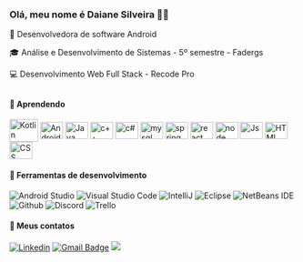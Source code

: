 ### Olá, meu nome é Daiane Silveira :wave::smiley:

🌱 Desenvolvedora de software Android

🎓 Análise e Desenvolvimento de Sistemas - 5º semestre - Fadergs

💻 Desenvolvimento Web Full Stack - Recode Pro 

##
 
#### 🚀 Aprendendo
 
<div>

<img align="center" alt="Kotlin" height="40" width="50" src="https://cdn.jsdelivr.net/gh/devicons/devicon/icons/kotlin/kotlin-original-wordmark.svg"/>      
<img align="center" alt="Android" height="30" width="40"  src="https://icongr.am/devicon/android-original.svg?size=128&color=currentColor">
<img align="center" alt="Java" height="30" width="40" src="https://icongr.am/devicon/java-original-wordmark.svg?size=128&color=currentColor">
<img align="center" alt="c++" height="30" width="40" src="https://icongr.am/devicon/cplusplus-original.svg?size=128&color=currentColor">
<img align="center" alt="c#" height="30" width="40" src="https://cdn.jsdelivr.net/gh/devicons/devicon/icons/csharp/csharp-original.svg">
<img align="center" alt="mysql" height="30" width="40" src="https://icongr.am/devicon/mysql-original-wordmark.svg?size=128&color=currentColor">
<img align="center" alt="spring" height="30" width="40" src="https://cdn.jsdelivr.net/gh/devicons/devicon/icons/spring/spring-original-wordmark.svg">
<img align="center" alt="react" height="30" width="40" src="https://icongr.am/devicon/react-original-wordmark.svg?size=128&color=currentColor">
<img align="center" alt="node" height="30" width="40" src="https://icongr.am/devicon/nodejs-original-wordmark.svg?size=128&color=currentColor">
<img align="center" alt="Js" height="30" width="40" src="https://icongr.am/devicon/javascript-original.svg?size=128&color=currentColor">
<img align="center" alt="HTML" height="30" width="40" src="https://icongr.am/devicon/html5-original-wordmark.svg?size=128&color=currentColor">
<img align="center" alt="CSS" height="30" width="40" src="https://icongr.am/devicon/css3-original-wordmark.svg?size=128&color=currentColor"> <p>
 
#### 💼 Ferramentas de desenvolvimento

![Android Studio](https://img.shields.io/badge/-Android%20Studio-333333?style=flat&logo=android-studio&logoColor=007ACC)
![Visual Studio Code](https://img.shields.io/badge/-Visual%20Studio%20Code-333333?style=flat&logo=visual-studio-code&logoColor=007ACC) 
![IntelliJ](https://img.shields.io/badge/-IntelliJ-333333?style=flat&logo=intellij-idea&logoColor=007ACC)
![Eclipse](https://img.shields.io/badge/-Eclipse-333333?style=flat&logo=eclipse&logoColor=007ACC)
![NetBeans IDE](https://img.shields.io/badge/-NetBeansIDE-333333?style=flat&logo=apache-netbeans-ide&logoColor=white)
![Github](https://img.shields.io/badge/-Github-333333?style=flat&logo=github&logoColor=007ACC) 
![Discord](https://img.shields.io/badge/-Discord-333333?style=flat&logo=discord&logoColor=007ACC)
![Trello](https://img.shields.io/badge/-Trello-333333?style=flat&logo=trello&logoColor=007ACC)
</div>

#### 📩 Meus contatos

[![Linkedin](https://img.shields.io/badge/-LinkedIn-blue?style=flat-square&logo=Linkedin&logoColor=white&link=https://www.linkedin.com/in/daianefragosodasilveira/)](https://www.linkedin.com/in/daianefragosodasilveira/)
[![Gmail Badge](https://img.shields.io/badge/-Gmail-FF0000?style=flat-square&labelColor=FF0000&logo=gmail&logoColor=white&link=mailto:daiane.pguni@gmail.com)](mailto:daiane.pguni@gmail.com)
<a href="https://api.whatsapp.com/send?phone=5551982900127&text=Ol%C3%A1%20 Daiane, tudo bem? Verifiquei o seu perfil e gostaria de iniciar uma conversa.%20" alt="WhatsApp"><img src="https://img.shields.io/badge/-WhatsApp-25d366?style=flat-square&labelColor=25d366&logo=whatsapp&logoColor=white&link=https://api.whatsapp.com/send?phone=5551982900127&text=Ol%C3%A1%20Daiane!%20" /></a>


